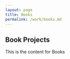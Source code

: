```yaml
---
layout: page
title: Books
permalink: /work/books.md
---
```


## Book Projects

This is the content for Books
